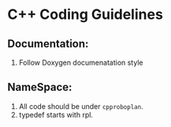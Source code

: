 # C++ Coding Guidelines

## Documentation:
1. Follow Doxygen documenatation style

## NameSpace:
1. All code should be under `cpproboplan`. 
2. typedef starts with rpl.


